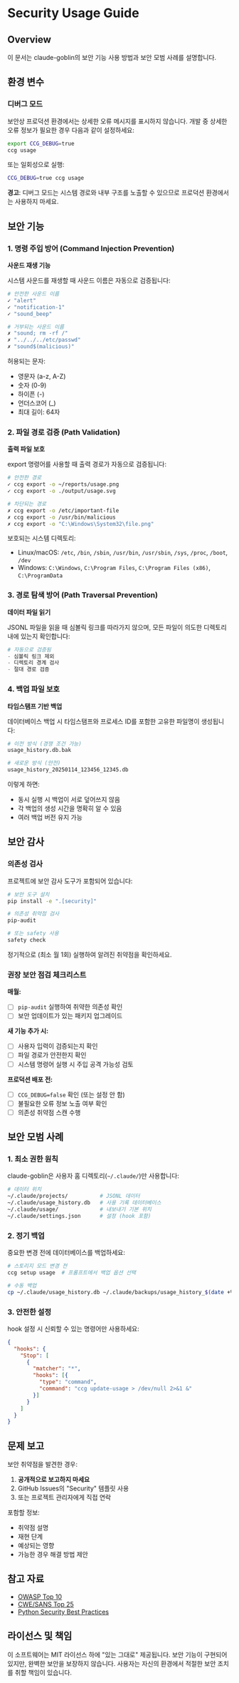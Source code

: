 # Security Usage Guide

## Overview

이 문서는 claude-goblin의 보안 기능 사용 방법과 보안 모범 사례를 설명합니다.

## 환경 변수

### 디버그 모드

보안상 프로덕션 환경에서는 상세한 오류 메시지를 표시하지 않습니다. 개발 중 상세한 오류 정보가 필요한 경우 다음과 같이 설정하세요:

```bash
export CCG_DEBUG=true
ccg usage
```

또는 일회성으로 실행:

```bash
CCG_DEBUG=true ccg usage
```

**경고**: 디버그 모드는 시스템 경로와 내부 구조를 노출할 수 있으므로 프로덕션 환경에서는 사용하지 마세요.

## 보안 기능

### 1. 명령 주입 방어 (Command Injection Prevention)

**사운드 재생 기능**

시스템 사운드를 재생할 때 사운드 이름은 자동으로 검증됩니다:

```python
# 안전한 사운드 이름
✓ "alert"
✓ "notification-1"
✓ "sound_beep"

# 거부되는 사운드 이름
✗ "sound; rm -rf /"
✗ "../../../etc/passwd"
✗ "sound$(malicious)"
```

허용되는 문자:
- 영문자 (a-z, A-Z)
- 숫자 (0-9)
- 하이픈 (-)
- 언더스코어 (_)
- 최대 길이: 64자

### 2. 파일 경로 검증 (Path Validation)

**출력 파일 보호**

export 명령어를 사용할 때 출력 경로가 자동으로 검증됩니다:

```bash
# 안전한 경로
✓ ccg export -o ~/reports/usage.png
✓ ccg export -o ./output/usage.svg

# 차단되는 경로
✗ ccg export -o /etc/important-file
✗ ccg export -o /usr/bin/malicious
✗ ccg export -o "C:\Windows\System32\file.png"
```

보호되는 시스템 디렉토리:
- Linux/macOS: `/etc`, `/bin`, `/sbin`, `/usr/bin`, `/usr/sbin`, `/sys`, `/proc`, `/boot`, `/dev`
- Windows: `C:\Windows`, `C:\Program Files`, `C:\Program Files (x86)`, `C:\ProgramData`

### 3. 경로 탐색 방어 (Path Traversal Prevention)

**데이터 파일 읽기**

JSONL 파일을 읽을 때 심볼릭 링크를 따라가지 않으며, 모든 파일이 의도한 디렉토리 내에 있는지 확인합니다:

```python
# 자동으로 검증됨
- 심볼릭 링크 제외
- 디렉토리 경계 검사
- 절대 경로 검증
```

### 4. 백업 파일 보호

**타임스탬프 기반 백업**

데이터베이스 백업 시 타임스탬프와 프로세스 ID를 포함한 고유한 파일명이 생성됩니다:

```bash
# 이전 방식 (경쟁 조건 가능)
usage_history.db.bak

# 새로운 방식 (안전)
usage_history_20250114_123456_12345.db
```

이렇게 하면:
- 동시 실행 시 백업이 서로 덮어쓰지 않음
- 각 백업의 생성 시간을 명확히 알 수 있음
- 여러 백업 버전 유지 가능

## 보안 감사

### 의존성 검사

프로젝트에 보안 감사 도구가 포함되어 있습니다:

```bash
# 보안 도구 설치
pip install -e ".[security]"

# 의존성 취약점 검사
pip-audit

# 또는 safety 사용
safety check
```

정기적으로 (최소 월 1회) 실행하여 알려진 취약점을 확인하세요.

### 권장 보안 점검 체크리스트

**매월:**
- [ ] `pip-audit` 실행하여 취약한 의존성 확인
- [ ] 보안 업데이트가 있는 패키지 업그레이드

**새 기능 추가 시:**
- [ ] 사용자 입력이 검증되는지 확인
- [ ] 파일 경로가 안전한지 확인
- [ ] 시스템 명령어 실행 시 주입 공격 가능성 검토

**프로덕션 배포 전:**
- [ ] `CCG_DEBUG=false` 확인 (또는 설정 안 함)
- [ ] 불필요한 오류 정보 노출 여부 확인
- [ ] 의존성 취약점 스캔 수행

## 보안 모범 사례

### 1. 최소 권한 원칙

claude-goblin은 사용자 홈 디렉토리(`~/.claude/`)만 사용합니다:

```bash
# 데이터 위치
~/.claude/projects/          # JSONL 데이터
~/.claude/usage_history.db   # 사용 기록 데이터베이스
~/.claude/usage/             # 내보내기 기본 위치
~/.claude/settings.json      # 설정 (hook 포함)
```

### 2. 정기 백업

중요한 변경 전에 데이터베이스를 백업하세요:

```bash
# 스토리지 모드 변경 전
ccg setup usage  # 프롬프트에서 백업 옵션 선택

# 수동 백업
cp ~/.claude/usage_history.db ~/.claude/backups/usage_history_$(date +%Y%m%d).db
```

### 3. 안전한 설정

hook 설정 시 신뢰할 수 있는 명령어만 사용하세요:

```json
{
  "hooks": {
    "Stop": [
      {
        "matcher": "*",
        "hooks": [{
          "type": "command",
          "command": "ccg update-usage > /dev/null 2>&1 &"
        }]
      }
    ]
  }
}
```

## 문제 보고

보안 취약점을 발견한 경우:

1. **공개적으로 보고하지 마세요**
2. GitHub Issues의 "Security" 템플릿 사용
3. 또는 프로젝트 관리자에게 직접 연락

포함할 정보:
- 취약점 설명
- 재현 단계
- 예상되는 영향
- 가능한 경우 해결 방법 제안

## 참고 자료

- [OWASP Top 10](https://owasp.org/www-project-top-ten/)
- [CWE/SANS Top 25](https://cwe.mitre.org/top25/)
- [Python Security Best Practices](https://python.readthedocs.io/en/stable/library/security_warnings.html)

## 라이선스 및 책임

이 소프트웨어는 MIT 라이선스 하에 "있는 그대로" 제공됩니다. 보안 기능이 구현되어 있지만, 완벽한 보안을 보장하지 않습니다. 사용자는 자신의 환경에서 적절한 보안 조치를 취할 책임이 있습니다.